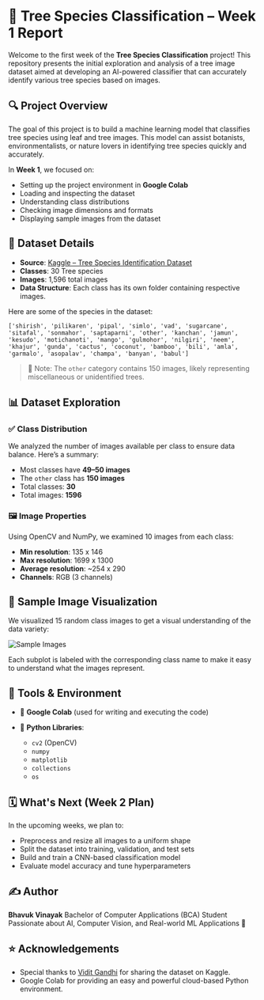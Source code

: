 # 🌳 Tree Species Classification – Week 1 Report

Welcome to the first week of the **Tree Species Classification** project! This repository presents the initial exploration and analysis of a tree image dataset aimed at developing an AI-powered classifier that can accurately identify various tree species based on images.

## 🔍 Project Overview

The goal of this project is to build a machine learning model that classifies tree species using leaf and tree images. This model can assist botanists, environmentalists, or nature lovers in identifying tree species quickly and accurately.

In **Week 1**, we focused on:

* Setting up the project environment in **Google Colab**
* Loading and inspecting the dataset
* Understanding class distributions
* Checking image dimensions and formats
* Displaying sample images from the dataset

## 📂 Dataset Details

* **Source**: [Kaggle – Tree Species Identification Dataset](https://www.kaggle.com/datasets/viditgandhi/tree-species-identification-dataset?resource=download)
* **Classes**: 30 Tree species
* **Images**: 1,596 total images
* **Data Structure**: Each class has its own folder containing respective images.

Here are some of the species in the dataset:

```
['shirish', 'pilikaren', 'pipal', 'simlo', 'vad', 'sugarcane', 'sitafal', 'sonmahor', 'saptaparni', 'other', 'kanchan', 'jamun', 'kesudo', 'motichanoti', 'mango', 'gulmohor', 'nilgiri', 'neem', 'khajur', 'gunda', 'cactus', 'coconut', 'bamboo', 'bili', 'amla', 'garmalo', 'asopalav', 'champa', 'banyan', 'babul']
```

> 📌 Note: The `other` category contains 150 images, likely representing miscellaneous or unidentified trees.

## 📊 Dataset Exploration

### ✅ Class Distribution

We analyzed the number of images available per class to ensure data balance. Here’s a summary:

* Most classes have **49–50 images**
* The `other` class has **150 images**
* Total classes: **30**
* Total images: **1596**

### 🖼️ Image Properties

Using OpenCV and NumPy, we examined 10 images from each class:

* **Min resolution**: 135 x 146
* **Max resolution**: 1699 x 1300
* **Average resolution**: \~254 x 290
* **Channels**: RGB (3 channels)

## 🧪 Sample Image Visualization

We visualized 15 random class images to get a visual understanding of the data variety:

![Sample Images](#) <!-- (Optional: You can add image links if hosted later) -->

Each subplot is labeled with the corresponding class name to make it easy to understand what the images represent.

## 🧰 Tools & Environment

* 📓 **Google Colab** (used for writing and executing the code)
* 🐍 **Python Libraries**:

  * `cv2` (OpenCV)
  * `numpy`
  * `matplotlib`
  * `collections`
  * `os`

## 🗓️ What's Next (Week 2 Plan)

In the upcoming weeks, we plan to:

* Preprocess and resize all images to a uniform shape
* Split the dataset into training, validation, and test sets
* Build and train a CNN-based classification model
* Evaluate model accuracy and tune hyperparameters

## ✍️ Author

**Bhavuk Vinayak**
Bachelor of Computer Applications (BCA) Student
Passionate about AI, Computer Vision, and Real-world ML Applications 🌿

## ⭐ Acknowledgements

* Special thanks to [Vidit Gandhi](https://www.kaggle.com/viditgandhi) for sharing the dataset on Kaggle.
* Google Colab for providing an easy and powerful cloud-based Python environment.
